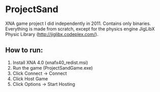 # ProjectSand
XNA game project I did independently in 2011. Contains only binaries. Everything is made from scratch, except for the physics engine JigLibX Physic Library (http://jiglibx.codeplex.com/).

How to run:
-----------------------
1. Install XNA 4.0 (xnafx40_redist.msi)
2. Run the game (ProjectSandGame.exe)
3. Click Connect -> Connect
4. Click Host Game
5. Click Options -> Start Hosting

